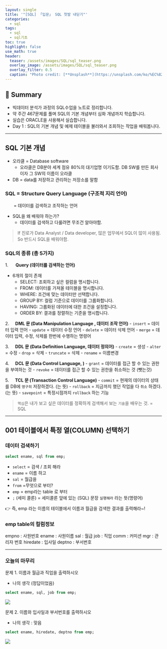 ```yaml
---
layout: single
title: '"[SQL] 「입문」 SQL 첫발 내딛기"'
categories:
  - sql
tags:
  - sql
  - sql기초
toc: true
highlight: false
use_math: true
header:
  teaser: /assets/images/SQL/sql_teaser.png
  overlay_image: /assets/images/SQL/sql_teaser.png
  overlay_filter: 0.5
  caption: "Photo credit: [**Unsplash**](https://unsplash.com/ko/%EC%82%AC%EC%A7%84/XJXWbfSo2f0)"
---
```


## 🚦 Summary
- 빅데이터 분석가 과정의 SQL수업을 노트로 정리합니다.
- 약 주간 467문제를 풀며 SQL의 기본 개념부터 심화 개념까지 학습합니다.
- 실습은 ORACLE을 사용해서 실습합니다.
- Day 1 : SQL의 기본 개념 및 예제 테이블을 불러와서 조회하는 작업을 배워봅니다.
---

## SQL 기본 개념

- 오라클 = Database software
	- 오라클은 DB분야 세계 점유 80%의 대기업명 이기도함. DB SW를 만든 회사이자 그 SW의 이름이 오라클
- DB = data를 저장하고 관리하는 저장소를 말함


###  SQL = Structure Query Language (구조적 지리 언어)

       = 데이터를 검색하고 조작하는 언어

- SQL을 왜 배워야 하는가?
	- 데이터를 검색하고 다룰려면 무조건 알아야함.

> If 진로가 Data Analyst / Data developer, 많은 업무에서 SQL이 많이 사용됨. So 반드시 SQL을 배워야함.

### SQL의 종류 (총 5가지)

1.      **Query (데이터를 검색하는 언어)**
- 6개의 절이 존재
	- SELECT: 조회하고 싶은 컬럼을 명시합니다.
	- FROM: 데이터를 가져올 테이블을 명시합니다.
	- WHERE: 조건에 맞는 데이터만 선택합니다.
	- GROUP BY: 컬럼 기준으로 데이터를 그룹화합니다.
	- HAVING: 그룹화된 데이터에 대한 조건을 설정합니다.
	- ORDER BY: 결과를 정렬하는 기준을 명시합니다.

2.     **DML 문 (Data Manipulation Language , 데이터 조작 언어)**
	- `insert` = 데이터 입력 언어
	- `update` = 데이터 수정 언어
	- `delete` = 데이터 삭제 언어
	- `merge` = 데이터 입력, 수정, 삭제를 한번에 수행하는 명령어

3.     **DDL 문 (Data Definition Language, 데이터 정의어)**
	- `create` = 생성
	- `alter` = 수정
	- `drop` = 삭제
	- `truncate` = 삭제
	- `rename` = 이름변경

4.     **DCL 문 (Data Control Language, )**
	- `grant` = 데이터를 접근 할 수 있는 권한을 부여하는 것
	- `revoke` = 데이터를 접근 할 수 있는 권한을 취소하는 것 (뺏는것)

5.     **TCL 문 (Transaction Control Language)**
	- `commit` = 현재의 데이터의 상태를 DB에 `영구히` 저장하겠다. (는 뜻)
	- `rollback` = 지금까지 했던 작업을 다 `취소` 하겠다. (는 뜻)
	- `savepoint` = 특정시점까지 `rollback` 하는 기능

> `핵심`은 내가 보고 싶은 데이터를 정확하게 검색해서 보는 `기술`을 배우는 것. = SQL


---

## 001 테이블에서 특정 열(COLUMN) 선택하기

### 데이터 검색하기

```sql
select ename, sql from emp;
```

- `select` = 검색 / 조회 해라
- `ename` = 이름 하고
- `sal` = 월급을
- `from` =무엇으로 부터?
- `emp` = emp라는 table 로 부터
- ` ; ` (세미 콜론) = 세미콜론 앞에 있는 (SQL) 문장 `실행해라` 라는 뜻(명령어)

👉 즉, emp 라는 이름의 테이블에서 이름과 월급을 검색한 결과를 출력해라~!


### emp table의 컬럼정보
empno : 사원번호
ename : 사원이름
sal : 월급
job : 직업
comm : 커미션
mgr : 관리자 번호
hiredate : 입사일
deptno : 부서번호

---

### 오늘의 마무리
문제 1. 이름과 월급과 직업을 출력하시오

- 나의 생각 (정답이었음)
```sql
select ename, sql, job from emp;
```

![](https://i.imgur.com/bxcX5v7.png)

문제 2. 이름와 입사일과 부서번호를 출력하시오 

- 나의 생각 : 맞음
```sql
select ename, hiredate, deptno from emp;
```

![](https://i.imgur.com/f8tktIU.png)
